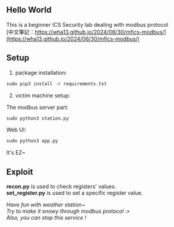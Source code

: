 ## Hello World
This is a beginner ICS Security lab dealing with modbus protocol  
[中文筆記：https://wha13.github.io/2024/06/30/mfics-modbus/](https://wha13.github.io/2024/06/30/mfics-modbus/)  

## Setup
1. package installation:  
```py
sudo pip3 install -r requirements.txt
```
 
2. victim machine setup:  

The modbus server part:  
```py
sudo python3 station.py
```

Web UI:  
```py
sudo python3 app.py
```
It's EZ~  

## Exploit
**recon.py** is used to check registers' values.  
**set_register.py** is used to set a specific register value.  


*Have fun with weather station~*  
*Try to make it snowy through modbus protocol :>*  
*Also, you can stop this service !*
